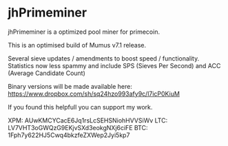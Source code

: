 jhPrimeminer
============

jhPrimeminer is a optimized pool miner for primecoin.

This is an optimised build of Mumus v7.1 release.

Several sieve updates / amendments to boost speed / functionality.
Statistics now less spammy and include SPS (Sieves Per Second) 
and ACC (Average Candidate Count)

Binary versions will be made available here:
https://www.dropbox.com/sh/sq24hzo993afy9c/l7icP0KiuM

If you found this helpfull you can support my work.

XPM: AUwKMCYCacE6Jq1rsLcSEHSNiohHVVSiWv
LTC: LV7VHT3oGWQzG9EKjvSXd3eokgNXj6ciFE
BTC: 1Fph7y622HJ5Cwq4bkzfeZXWep2Jyi5kp7
	
